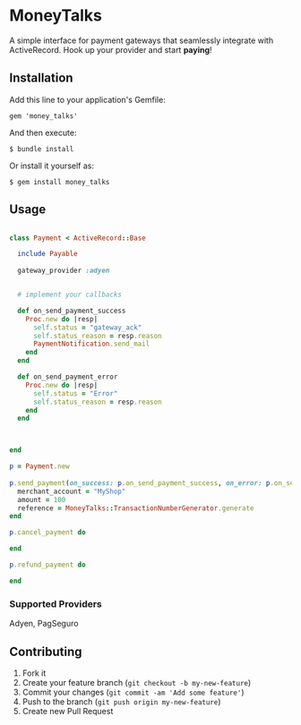 # MoneyTalks

A simple interface for payment gateways that seamlessly integrate with
ActiveRecord. Hook up your provider and start __paying__!

## Installation

Add this line to your application's Gemfile:

    gem 'money_talks'

And then execute:

    $ bundle install

Or install it yourself as:

    $ gem install money_talks

## Usage

``` ruby

class Payment < ActiveRecord::Base

  include Payable
  
  gateway_provider :adyen


  # implement your callbacks

  def on_send_payment_success
    Proc.new do |resp|
      self.status = "gateway_ack"
      self.status_reason = resp.reason
      PaymentNotification.send_mail
    end
  end

  def on_send_payment_error
    Proc.new do |resp|
      self.status = "Error"
      self.status_reason = resp.reason
    end
  end



end

p = Payment.new
 
p.send_payment(on_success: p.on_send_payment_success, on_error: p.on_send_payment_error) do 
  merchant_account = "MyShop"
  amount = 100
  reference = MoneyTalks::TransactionNumberGenerator.generate
end

p.cancel_payment do

end

p.refund_payment do

end


```

### Supported Providers

Adyen, PagSeguro

## Contributing

1. Fork it
2. Create your feature branch (`git checkout -b my-new-feature`)
3. Commit your changes (`git commit -am 'Add some feature'`)
4. Push to the branch (`git push origin my-new-feature`)
5. Create new Pull Request
